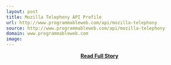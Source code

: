 ```yaml
---
layout: post
title: Mozilla Telephony API Profile
url: http://www.programmableweb.com/api/mozilla-telephony
source: http://www.programmableweb.com/api/mozilla-telephony
domain: www.programmableweb.com
image: 
---
```


<p></p>
<center><p><a href="http://www.programmableweb.com/api/mozilla-telephony" style='padding:25px; font-sze:18px; font-weight: bold;'>Read Full Story</a></p></center>
